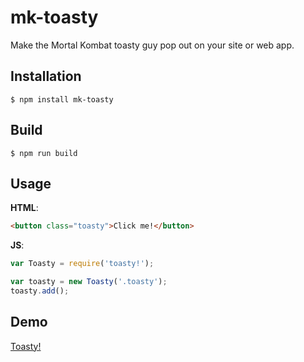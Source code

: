 # mk-toasty
Make the Mortal Kombat toasty guy pop out on your site or web app.

## Installation

```
$ npm install mk-toasty
```

## Build

```
$ npm run build
```

## Usage

**HTML**:
```html
<button class="toasty">Click me!</button>
```

**JS**:
```js
var Toasty = require('toasty!');

var toasty = new Toasty('.toasty');
toasty.add();
```

## Demo

[Toasty!](http://nhx.io/demos/toasty)
